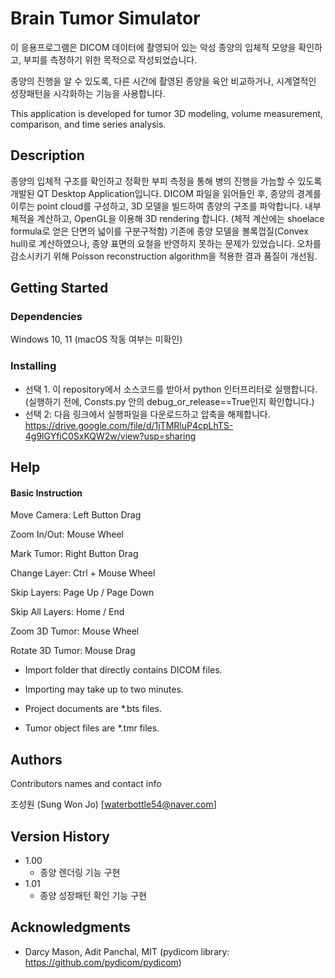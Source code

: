 # Brain Tumor Simulator

이 응용프로그램은 DICOM 데이터에 촬영되어 있는 악성 종양의 
입체적 모양을 확인하고, 부피를 측정하기 위한 목적으로 작성되었습니다.

종양의 진행을 알 수 있도록, 다른 시간에 촬영된 종양을 육안 비교하거나,
시계열적인 성장패턴을 시각화하는 기능을 사용합니다.

This application is developed for tumor 3D modeling, volume measurement, 
comparison, and time series analysis.

## Description

종양의 입체적 구조를 확인하고 정확한 부피 측정을 통해 병의 진행을 가늠할 수 있도록 개발된 QT Desktop Application입니다.
DICOM 파일을 읽어들인 후, 종양의 경계를 이루는 point cloud를 구성하고, 3D 모델을 빌드하여 종양의 구조를 파악합니다. 
내부 체적을 계산하고, OpenGL을 이용해 3D rendering 합니다. (체적 계산에는 shoelace formula로 얻은 단면의 넓이를 구분구적함) 
기존에 종양 모델을 볼록껍질(Convex hull)로 계산하였으나, 종양 표면의 요철을 반영하지 못하는 문제가 있었습니다. 
오차를 감소시키기 위해 Poisson reconstruction algorithm을 적용한 결과 품질이 개선됨. 

## Getting Started

### Dependencies

Windows 10, 11
(macOS 작동 여부는 미확인)

### Installing

* 선택 1. 이 repository에서 소스코드를 받아서 python 인터프리터로 실행합니다. (실행하기 전에, Consts.py 안의 debug_or_release==True인지 확인합니다.)
* 선택 2: 다음 링크에서 실행파일을 다운로드하고 압축을 해제합니다. https://drive.google.com/file/d/1jTMRluP4cpLhTS-4g9lGYfiC0SxKQW2w/view?usp=sharing


## Help

#### Basic Instruction

Move Camera: Left Button Drag

Zoom In/Out: Mouse Wheel

Mark Tumor: Right Button Drag

Change Layer: Ctrl + Mouse Wheel

Skip Layers: Page Up / Page Down

Skip All Layers: Home / End

Zoom 3D Tumor: Mouse Wheel

Rotate 3D Tumor: Mouse Drag

* Import folder that directly contains DICOM files.

* Importing may take up to two minutes.

* Project documents are *.bts files.

* Tumor object files are *.tmr files.

## Authors

Contributors names and contact info

조성원 (Sung Won Jo)
[waterbottle54@naver.com]

## Version History

* 1.00
    * 종양 렌더링 기능 구현
* 1.01
    * 종양 성장패턴 확인 기능 구현

## Acknowledgments

* Darcy Mason, Adit Panchal, MIT (pydicom library: https://github.com/pydicom/pydicom)




